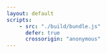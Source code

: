 ```yaml
---
layout: default
scripts:
    - src: "./build/bundle.js"
      defer: true
      crossorigin: "anonymous"
---
```


<!-- La "div" avec la class "react-component" permet l'affichage du formulaire de recherche -->
<div class="react-component"></div>